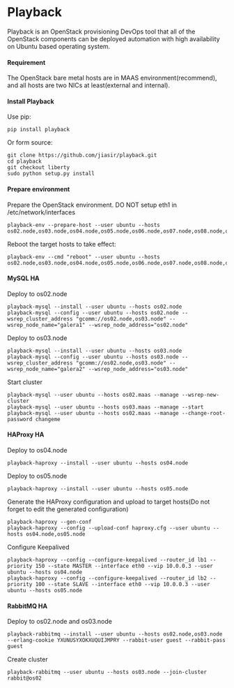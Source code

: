 # Playback
Playback is an OpenStack provisioning DevOps tool that all of the OpenStack components can be deployed automation with high availability on Ubuntu based operating system.

#### Requirement
The OpenStack bare metal hosts are in MAAS environment(recommend), and all hosts are two NICs at least(external and internal).

#### Install Playback
Use pip:

    pip install playback

Or form source:

    git clone https://github.com/jiasir/playback.git
    cd playback
    git checkout liberty
    sudo python setup.py install

#### Prepare environment
Prepare the OpenStack environment.
DO NOT setup eth1 in /etc/network/interfaces

    playback-env --prepare-host --user ubuntu --hosts os02.node,os03.node,os04.node,os05.node,os06.node,os07.node,os08.node,os09.node,os10.node,os11.node,os12.node,os13.node,os14.node,os15.node,os16.node,os18.node,os19.node

Reboot the target hosts to take effect:

    playback-env --cmd "reboot" --user ubuntu --hosts os02.node,os03.node,os04.node,os05.node,os06.node,os07.node,os08.node,os09.node,os10.node,os11.node,os12.node,os13.node,os14.node,os15.node,os16.node,os18.node,os19.node

#### MySQL HA
Deploy to os02.node

    playback-mysql --install --user ubuntu --hosts os02.node
    playback-mysql --config --user ubuntu --hosts os02.node --wsrep_cluster_address "gcomm://os02.node,os03.node" --wsrep_node_name="galera1" --wsrep_node_address="os02.node"

Deploy to os03.node

    playback-mysql --install --user ubuntu --hosts os03.node
    playback-mysql --config --user ubuntu --hosts os03.node --wsrep_cluster_address "gcomm://os02.node,os03.node" --wsrep_node_name="galera2" --wsrep_node_address="os03.node"

Start cluster

    playback-mysql --user ubuntu --hosts os02.maas --manage --wsrep-new-cluster
    playback-mysql --user ubuntu --hosts os03.maas --manage --start
    playback-mysql --user ubuntu --hosts os02.maas --manage --change-root-password changeme

#### HAProxy HA
Deploy to os04.node

    playback-haproxy --install --user ubuntu --hosts os04.node

Deploy to os05.node

    playback-haproxy --install --user ubuntu --hosts os05.node

Generate the HAProxy configuration and upload to target hosts(Do not forget to edit the generated configuration)

    playback-haproxy --gen-conf 
    playback-haproxy --config --upload-conf haproxy.cfg --user ubuntu --hosts os04.node,os05.node

Configure Keepalived

    playback-haproxy --config --configure-keepalived --router_id lb1 --priority 150 --state MASTER --interface eth0 --vip 10.0.0.3 --user ubuntu --hosts os04.node
    playback-haproxy --config --configure-keepalived --router_id lb2 --priority 100 --state SLAVE --interface eth0 --vip 10.0.0.3 --user ubuntu --hosts os05.node

#### RabbitMQ HA
Deploy to os02.node and os03.node

    playback-rabbitmq --install --user ubuntu --hosts os02.node,os03.node --erlang-cookie YXUNUSYXOKXUQUIJMPRY --rabbit-user guest --rabbit-pass guest
    
Create cluster

    playback-rabbitmq --user ubuntu --hosts os03.node --join-cluster rabbit@os02
